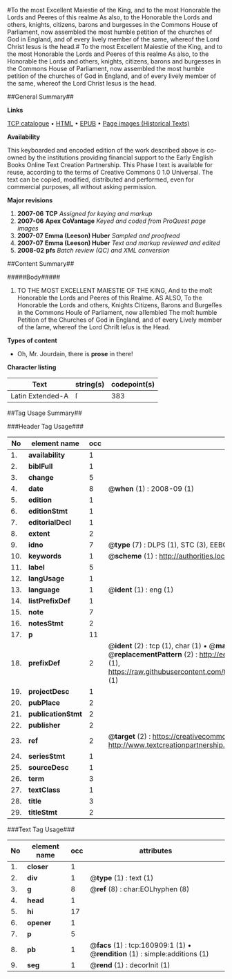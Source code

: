 #To the most Excellent Maiestie of the King, and to the most Honorable the Lords and Peeres of this realme As also, to the Honorable the Lords and others, knights, citizens, barons and burgesses in the Commons House of Parliament, now assembled the most humble petition of the churches of God in England, and of every lively member of the same, whereof the Lord Christ Iesus is the head.#
To the most Excellent Maiestie of the King, and to the most Honorable the Lords and Peeres of this realme As also, to the Honorable the Lords and others, knights, citizens, barons and burgesses in the Commons House of Parliament, now assembled the most humble petition of the churches of God in England, and of every lively member of the same, whereof the Lord Christ Iesus is the head.

##General Summary##

**Links**

[TCP catalogue](http://www.ota.ox.ac.uk/tcp/)  • 
[HTML](http://tei.it.ox.ac.uk/tcp/Texts-HTML/free/A94/A94562.html)  • 
[EPUB](http://tei.it.ox.ac.uk/tcp/Texts-EPUB/free/A94/A94562.epub) • 
[Page images (Historical Texts)](https://data.historicaltexts.jisc.ac.uk/view?pubId=eebo-99871031e&pageId=eebo-99871031e-160909-1)

**Availability**

This keyboarded and encoded edition of the
	       work described above is co-owned by the institutions
	       providing financial support to the Early English Books
	       Online Text Creation Partnership. This Phase I text is
	       available for reuse, according to the terms of Creative
	       Commons 0 1.0 Universal. The text can be copied,
	       modified, distributed and performed, even for
	       commercial purposes, all without asking permission.

**Major revisions**

1. __2007-06__ __TCP__ *Assigned for keying and markup*
1. __2007-06__ __Apex CoVantage__ *Keyed and coded from ProQuest page images*
1. __2007-07__ __Emma (Leeson) Huber__ *Sampled and proofread*
1. __2007-07__ __Emma (Leeson) Huber__ *Text and markup reviewed and edited*
1. __2008-02__ __pfs__ *Batch review (QC) and XML conversion*

##Content Summary##

#####Body#####

1. TO THE MOST EXCELLENT MAIESTIE OF THE KING, And to the moſt Honorable the Lords and Peeres of this Realme. AS ALSO, To the Honorable the Lords and others, Knights Citizens, Barons and Burgeſſes in the Commons Houſe of Parliament, now aſſembled The moſt humble Petition of the Churches of God in England, and of every Lively member of the ſame, whereof the Lord Chriſt Ieſus is the Head.

**Types of content**

  * Oh, Mr. Jourdain, there is **prose** in there!

**Character listing**


|Text|string(s)|codepoint(s)|
|---|---|---|
|Latin Extended-A|ſ|383|

##Tag Usage Summary##

###Header Tag Usage###

|No|element name|occ|attributes|
|---|---|---|---|
|1.|__availability__|1||
|2.|__biblFull__|1||
|3.|__change__|5||
|4.|__date__|8| @__when__ (1) : 2008-09 (1)|
|5.|__edition__|1||
|6.|__editionStmt__|1||
|7.|__editorialDecl__|1||
|8.|__extent__|2||
|9.|__idno__|7| @__type__ (7) : DLPS (1), STC (3), EEBO-CITATION (1), PROQUEST (1), VID (1)|
|10.|__keywords__|1| @__scheme__ (1) : http://authorities.loc.gov/ (1)|
|11.|__label__|5||
|12.|__langUsage__|1||
|13.|__language__|1| @__ident__ (1) : eng (1)|
|14.|__listPrefixDef__|1||
|15.|__note__|7||
|16.|__notesStmt__|2||
|17.|__p__|11||
|18.|__prefixDef__|2| @__ident__ (2) : tcp (1), char (1)  •  @__matchPattern__ (2) : ([0-9\-]+):([0-9IVX]+) (1), (.+) (1)  •  @__replacementPattern__ (2) : http://eebo.chadwyck.com/downloadtiff?vid=$1&page=$2 (1), https://raw.githubusercontent.com/textcreationpartnership/Texts/master/tcpchars.xml#$1 (1)|
|19.|__projectDesc__|1||
|20.|__pubPlace__|2||
|21.|__publicationStmt__|2||
|22.|__publisher__|2||
|23.|__ref__|2| @__target__ (2) : https://creativecommons.org/publicdomain/zero/1.0/ (1), http://www.textcreationpartnership.org/docs/. (1)|
|24.|__seriesStmt__|1||
|25.|__sourceDesc__|1||
|26.|__term__|3||
|27.|__textClass__|1||
|28.|__title__|3||
|29.|__titleStmt__|2||


###Text Tag Usage###

|No|element name|occ|attributes|
|---|---|---|---|
|1.|__closer__|1||
|2.|__div__|1| @__type__ (1) : text (1)|
|3.|__g__|8| @__ref__ (8) : char:EOLhyphen (8)|
|4.|__head__|1||
|5.|__hi__|17||
|6.|__opener__|1||
|7.|__p__|5||
|8.|__pb__|1| @__facs__ (1) : tcp:160909:1 (1)  •  @__rendition__ (1) : simple:additions (1)|
|9.|__seg__|1| @__rend__ (1) : decorInit (1)|
